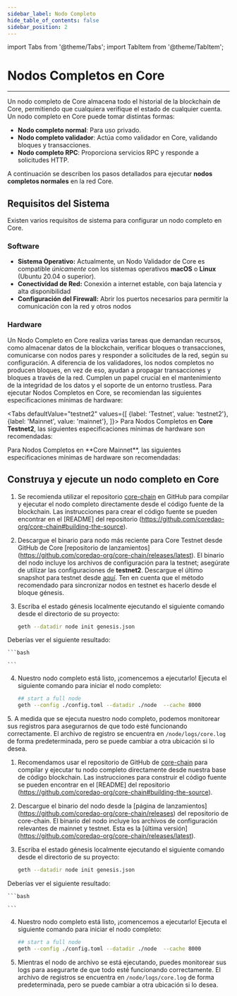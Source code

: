 ```yaml
---
sidebar_label: Nodo Completo
hide_table_of_contents: false
sidebar_position: 2
---
```


import Tabs from '@theme/Tabs';
import TabItem from '@theme/TabItem';

# Nodos Completos en Core

---

Un nodo completo de Core almacena todo el historial de la blockchain de Core, permitiendo que cualquiera verifique el estado de cualquier cuenta. Un nodo completo en Core puede tomar distintas formas:

- **Nodo completo normal**: Para uso privado.
- **Nodo completo validador**: Actúa como validador en Core, validando bloques y transacciones.
- **Nodo completo RPC**: Proporciona servicios RPC y responde a solicitudes HTTP.

A continuación se describen los pasos detallados para ejecutar **nodos completos normales** en la red Core.

## Requisitos del Sistema

Existen varios requisitos de sistema para configurar un nodo completo en Core.

### Software

- **Sistema Operativo:** Actualmente, un Nodo Validador de Core es compatible _únicamente_ con los sistemas operativos **macOS** o **Linux** (Ubuntu 20.04 o superior).
- **Conectividad de Red:** Conexión a internet estable, con baja latencia y alta disponibilidad
- **Configuración del Firewall:** Abrir los puertos necesarios para permitir la comunicación con la red y otros nodos

### Hardware

Un Nodo Completo en Core realiza varias tareas que demandan recursos, como almacenar datos de la blockchain, verificar bloques o transacciones, comunicarse con nodos pares y responder a solicitudes de la red, según su configuración. A diferencia de los validadores, los nodos completos no producen bloques, en vez de eso, ayudan a propagar transacciones y bloques a través de la red. Cumplen un papel crucial en el mantenimiento de la integridad de los datos y el soporte de un entorno trustless. Para ejecutar Nodos Completos en Core, se recomiendan las siguientes especificaciones mínimas de hardware:

<Tabs
defaultValue="testnet2"
values={[
{label: 'Testnet', value: 'testnet2'},
{label: 'Mainnet', value: 'mainnet'},
]}> <TabItem value="testnet2">
Para Nodos Completos en **Core Testnet2**, las siguientes especificaciones mínimas de hardware son recomendadas:

    

  </TabItem>

  <TabItem value="mainnet">
Para Nodos Completos en **Core Mainnet**, las siguientes especificaciones mínimas de hardware son recomendadas:

    

  </TabItem>
</Tabs>

## Construya y ejecute un nodo completo en Core



1. Se recomienda utilizar el repositorio [core-chain](https://github.com/coredao-org/core-chain) en GitHub para compilar y ejecutar el nodo completo directamente desde el código fuente de la blockchain. Las instrucciones para crear el código fuente se pueden encontrar en el [README] del repositorio (https://github.com/coredao-org/core-chain#building-the-source).

2. Descargue el binario para nodo más reciente para Core Testnet desde GitHub de Core [repositorio de lanzamientos] (https://github.com/coredao-org/core-chain/releases/latest). El binario del nodo incluye los archivos de configuración para la testnet; asegúrate de utilizar las configuraciones de **testnet2**. Descargue el último snapshot para testnet desde [aquí](https://github.com/coredao-org/core-snapshots?tab=readme-ov-file#testnet). Ten en cuenta que el método recomendado para sincronizar nodos en testnet es hacerlo desde el bloque génesis.

3. Escriba el estado génesis localmente ejecutando el siguiente comando desde el directorio de su proyecto:

    ```bash
    geth --datadir node init genesis.json
    ```

  Deberías ver el siguiente resultado:

    ```bash
    
    ```

4. Nuestro nodo completo está listo, ¡comencemos a ejecutarlo! Ejecuta el siguiente comando para iniciar el nodo completo:

    ```bash
    ## start a full node
    geth --config ./config.toml --datadir ./node  --cache 8000
    ```

  5\. A medida que se ejecuta nuestro nodo completo, podemos monitorear sus registros para asegurarnos de que todo esté funcionando correctamente. El archivo de registro se encuentra en `/node/logs/core.log` de forma predeterminada, pero se puede cambiar a otra ubicación si lo desea.

   </TabItem>

 <TabItem value="mainnet">

1. Recomendamos usar el repositorio de GitHub de [core-chain](https://github.com/coredao-org/core-chain) para compilar y ejecutar tu nodo completo directamente desde nuestra base de código blockchain. Las instrucciones para construir el código fuente se pueden encontrar en el [README] del repositorio (https://github.com/coredao-org/core-chain#building-the-source).

2. Descargue el binario del nodo desde la [página de lanzamientos] (https://github.com/coredao-org/core-chain/releases) del repositorio de core-chain. El binario del nodo incluye los archivos de configuración relevantes de mainnet y testnet. Esta es la [última versión] (https://github.com/coredao-org/core-chain/releases/latest).

3. Escriba el estado génesis localmente ejecutando el siguiente comando desde el directorio de su proyecto:

    ```bash
    geth --datadir node init genesis.json
    ```

  Deberías ver el siguiente resultado:

    ```bash
    
    ```

4. Nuestro nodo completo está listo, ¡comencemos a ejecutarlo! Ejecuta el siguiente comando para iniciar el nodo completo:

    ```bash
    ## start a full node
    geth --config ./config.toml --datadir ./node  --cache 8000
    ```

5. Mientras el nodo de archivo se está ejecutando, puedes monitorear sus logs para asegurarte de que todo esté funcionando correctamente. El archivo de registros se encuentra en `/node/logs/core.log` de forma predeterminada, pero se puede cambiar a otra ubicación si lo desea.
    </TabItem>

</Tabs>